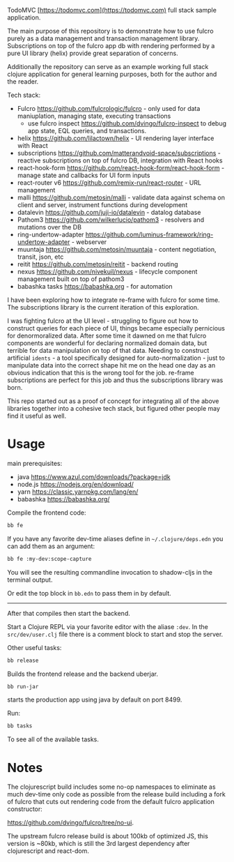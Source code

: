 TodoMVC [https://todomvc.com](https://todomvc.com) full stack sample application.

The main purpose of this repository is to demonstrate how to use fulcro purely as a data management and transaction management library.
Subscriptions on top of the fulcro app db with rendering performed by a pure UI library (helix) provide great separation of concerns.

Additionally the repository can serve as an example working full stack clojure application for general learning purposes, 
both for the author and the reader.

Tech stack:

- Fulcro https://github.com/fulcrologic/fulcro - only used for data maniuplation, managing state, executing transactions
  - use fulcro inspect https://github.com/dvingo/fulcro-inspect to debug app state, EQL queries, and transactions.
- helix https://github.com/lilactown/helix - UI rendering layer interface with React
- subscriptions https://github.com/matterandvoid-space/subscriptions - reactive subscriptions on top of fulcro DB, integration with React hooks
- react-hook-form https://github.com/react-hook-form/react-hook-form - manage state and callbacks for UI form inputs
- react-router v6 https://github.com/remix-run/react-router - URL management
- malli https://github.com/metosin/malli - validate data against schema on client and server, instrument functions during development
- datalevin https://github.com/juji-io/datalevin - datalog database
- Pathom3 https://github.com/wilkerlucio/pathom3 - resolvers and mutations over the DB
- ring-undertow-adapter https://github.com/luminus-framework/ring-undertow-adapter - webserver
- muuntaja https://github.com/metosin/muuntaja - content negotiation, transit, json, etc
- reitit https://github.com/metosin/reitit - backend routing
- nexus https://github.com/nivekuil/nexus - lifecycle component management built on top of pathom3
- babashka tasks https://babashka.org - for automation

I have been exploring how to integrate re-frame with fulcro for some time. The subscriptions library is the current iteration
of this exploration.

I was fighting fulcro at the UI level - struggling to figure out how to construct queries for each piece of UI, things
became especially pernicious for denormoralized data. After some time it dawned on me that fulcro components are wonderful
for declaring normalized domain data, but terrible for data manipulation on top of that data. Needing to construct artificial
`idents` - a tool specifically designed for auto-normalization - just to manipulate data into the correct shape hit me on the 
head one day as an obvious indication that this is the wrong tool for the job. 
re-frame subscriptions are perfect for this job and thus the subscriptions library was born.

This repo started out as a proof of concept for integrating all of the above libraries together into a cohesive tech stack, but 
figured other people may find it useful as well.

# Usage

main prerequisites:

- java https://www.azul.com/downloads/?package=jdk
- node.js https://nodejs.org/en/download/
- yarn https://classic.yarnpkg.com/lang/en/
- babashka https://babashka.org/

Compile the frontend code:
```bash
bb fe
```

If you have any favorite dev-time aliases define in `~/.clojure/deps.edn` you can add them as an argument:
```bash
bb fe :my-dev:scope-capture
```
You will see the resulting commandline invocation to shadow-cljs in the terminal output.

Or edit the top block in `bb.edn` to pass them in by default.

---

After that compiles then start the backend.

Start a Clojure REPL via your favorite editor with the aliase `:dev`.
In the `src/dev/user.clj` file there is a comment block to start and stop the server.

Other useful tasks:

```bash
bb release
```
Builds the frontend release and the backend uberjar.

```bash
bb run-jar
```
starts the production app using java by default on port 8499.

Run:
```bash
bb tasks
```
To see all of the available tasks.

# Notes

The clojurescript build includes some no-op namespaces to eliminate as much dev-time only code as possible from the release
build including a fork of fulcro that cuts out rendering code from the default fulcro application constructor:

https://github.com/dvingo/fulcro/tree/no-ui.

The upstream fulcro release build is about 100kb of optimized JS, this version is ~80kb, which is still the 3rd largest
dependency after clojurescript and react-dom.

